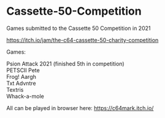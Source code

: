 # Cassette-50-Competition
Games submitted to the Cassette 50 Competition in 2021

https://itch.io/jam/the-c64-cassette-50-charity-competition

Games:

Psion Attack 2021 (finished 5th in competition)  
PETSCII Pete  
Frog! Aargh  
Txt Advntre  
Textris  
Whack-a-mole  

All can be played in browser here: https://c64mark.itch.io/
